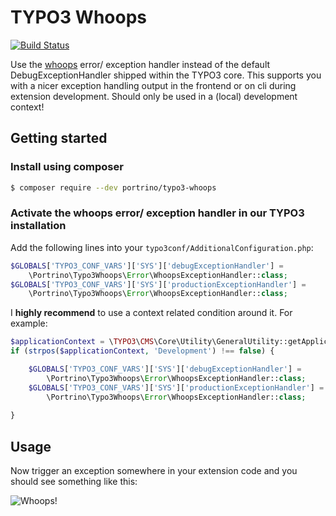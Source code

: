 # TYPO3 Whoops

[![Build Status](https://travis-ci.org/portrino/typo3-whoops.svg?branch=master)](https://travis-ci.org/portrino/typo3-whoops)

Use the [whoops](http://filp.github.io/whoops/) error/ exception handler instead of the default DebugExceptionHandler 
shipped within the TYPO3 core. This supports you with a nicer exception handling output in the frontend or on cli during
extension development. Should only be used in a (local) development context!

## Getting started

### Install using composer

```bash
$ composer require --dev portrino/typo3-whoops
```

### Activate the whoops error/ exception handler in our TYPO3 installation

Add the following lines into your `typo3conf/AdditionalConfiguration.php`:

```php
$GLOBALS['TYPO3_CONF_VARS']['SYS']['debugExceptionHandler'] = 
    \Portrino\Typo3Whoops\Error\WhoopsExceptionHandler::class;
$GLOBALS['TYPO3_CONF_VARS']['SYS']['productionExceptionHandler'] = 
    \Portrino\Typo3Whoops\Error\WhoopsExceptionHandler::class;
``` 

I **highly recommend** to use a context related condition around it. For example:


```php
$applicationContext = \TYPO3\CMS\Core\Utility\GeneralUtility::getApplicationContext()->__toString();
if (strpos($applicationContext, 'Development') !== false) {

    $GLOBALS['TYPO3_CONF_VARS']['SYS']['debugExceptionHandler'] = 
        \Portrino\Typo3Whoops\Error\WhoopsExceptionHandler::class;
    $GLOBALS['TYPO3_CONF_VARS']['SYS']['productionExceptionHandler'] = 
        \Portrino\Typo3Whoops\Error\WhoopsExceptionHandler::class;
        
}
```

## Usage

Now trigger an exception somewhere in your extension code and you should see something like this:

![Whoops!](http://i.imgur.com/0VQpe96.png)
